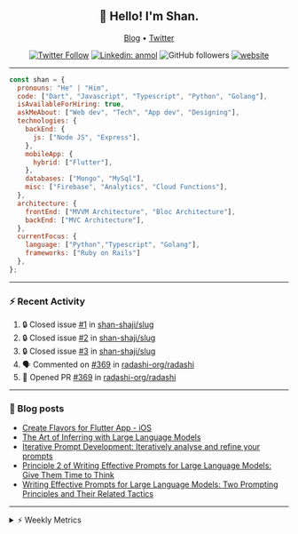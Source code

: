 <h2 align="center">👋 Hello! I'm Shan.</h2>
<p align="center">
  <a href="https://dev.to/shanshaji">Blog</a> •
  <a href="https://twitter.com/intent/follow?screen_name=shan__shaji">Twitter</a>
</p>

<p align="center"><a href="https://twitter.com/intent/follow?screen_name=shan__shaji"><img src="https://img.shields.io/twitter/follow/shan__shaji?style=flat" alt="Twitter Follow"></a>
<a href="https://www.linkedin.com/in/shan-shaji/"><img src="https://img.shields.io/badge/shan-shaji?style=flat-square&amp;logo=Linkedin&amp;logoColor=white&amp;link=https://www.linkedin.com/in/shan-shaji/" alt="Linkedin: anmol"></a>
<img src="https://img.shields.io/github/followers/shan-shaji?label=Follow&amp;style=social" alt="GitHub followers">
<a href="http://shan-shaji.github.io/"><img src="https://img.shields.io/badge/Website-46a2f1.svg?&amp;style=flat-square&amp;logo=Google-Chrome&amp;logoColor=white&amp;link=http://shan-shaji.github.io/" alt="website"></a></p>

<hr>

```javascript
const shan = {
  pronouns: "He" | "Him",
  code: ["Dart", "Javascript", "Typescript", "Python", "Golang"],
  isAvailableForHiring: true,
  askMeAbout: ["Web dev", "Tech", "App dev", "Designing"],
  technologies: {
    backEnd: {
      js: ["Node JS", "Express"],
    },
    mobileApp: {
      hybrid: ["Flutter"],
    },
    databases: ["Mongo", "MySql"],
    misc: ["Firebase", "Analytics", "Cloud Functions"],
  },
  architecture: {
    frontEnd: ["MVVM Architecture", "Bloc Architecture"],
    backEnd: ["MVC Architecture"],
  },
  currentFocus: {
    language: ["Python","Typescript", "Golang"],
    frameworks: ["Ruby on Rails"]
  },
};
```

---

### ⚡ Recent Activity

<!--START_SECTION:activity-->
1. 🔒 Closed issue [#1](https://github.com/shan-shaji/slug/issues/1) in [shan-shaji/slug](https://github.com/shan-shaji/slug)
2. 🔒 Closed issue [#2](https://github.com/shan-shaji/slug/issues/2) in [shan-shaji/slug](https://github.com/shan-shaji/slug)
3. 🔒 Closed issue [#3](https://github.com/shan-shaji/slug/issues/3) in [shan-shaji/slug](https://github.com/shan-shaji/slug)
4. 🗣 Commented on [#369](https://github.com/radashi-org/radashi/pull/369#issuecomment-2679780076) in [radashi-org/radashi](https://github.com/radashi-org/radashi)
5. 💪 Opened PR [#369](https://github.com/radashi-org/radashi/pull/369) in [radashi-org/radashi](https://github.com/radashi-org/radashi)
<!--END_SECTION:activity-->

---

### 📕 Blog posts

<!-- BLOG-POST-LIST:START -->
- [Create Flavors for Flutter App - iOS](https://dev.to/shanshaji/create-flavors-for-flutter-app-ios-fnl)
- [The Art of Inferring with Large Language Models](https://dev.to/shanshaji/the-art-of-inferring-with-large-language-models-243m)
- [Iterative Prompt Development: Iteratively analyse and refine your prompts](https://dev.to/shanshaji/iterative-prompt-development-iteratively-analyse-and-refine-your-prompts-3ibl)
- [Principle 2 of Writing Effective Prompts for Large Language Models: Give Them Time to Think](https://dev.to/shanshaji/principle-2-of-writing-effective-prompts-for-large-language-models-give-them-time-to-think-25j3)
- [Writing Effective Prompts for Large Language Models: Two Prompting Principles and Their Related Tactics](https://dev.to/shanshaji/writing-effective-prompts-for-large-language-models-two-prompting-principles-and-their-related-tactics-151a)
<!-- BLOG-POST-LIST:END -->

<hr>
<details>
    <summary>⚡ Weekly Metrics</summary>
    <p>
    
<!--START_SECTION:waka-->
![Code Time](http://img.shields.io/badge/Code%20Time-2%2C906%20hrs%2046%20mins-blue)

![Profile Views](http://img.shields.io/badge/Profile%20Views-0-blue)

**🐱 My GitHub Data** 

> 📦 ? Used in GitHub's Storage 
 > 
> 🏆 45 Contributions in the Year 2025
 > 
> 💼 Opted to Hire
 > 
> 📜 113 Public Repositories 
 > 
> 🔑 0 Private Repositories 
 > 
**I'm an Early 🐤** 

```text
🌞 Morning                8022 commits        █████░░░░░░░░░░░░░░░░░░░░   21.88 % 
🌆 Daytime                14476 commits       ██████████░░░░░░░░░░░░░░░   39.48 % 
🌃 Evening                12945 commits       █████████░░░░░░░░░░░░░░░░   35.30 % 
🌙 Night                  1227 commits        █░░░░░░░░░░░░░░░░░░░░░░░░   03.35 % 
```
📅 **I'm Most Productive on Thursday** 

```text
Monday                   4747 commits        ███░░░░░░░░░░░░░░░░░░░░░░   12.95 % 
Tuesday                  5758 commits        ████░░░░░░░░░░░░░░░░░░░░░   15.70 % 
Wednesday                5456 commits        ████░░░░░░░░░░░░░░░░░░░░░   14.88 % 
Thursday                 8250 commits        ██████░░░░░░░░░░░░░░░░░░░   22.50 % 
Friday                   5322 commits        ████░░░░░░░░░░░░░░░░░░░░░   14.51 % 
Saturday                 3114 commits        ██░░░░░░░░░░░░░░░░░░░░░░░   08.49 % 
Sunday                   4023 commits        ███░░░░░░░░░░░░░░░░░░░░░░   10.97 % 
```


📊 **This Week I Spent My Time On** 

```text
🕑︎ Time Zone: Europe/Vienna

💬 Programming Languages: 
TypeScript               1 hr 47 mins        ███████████░░░░░░░░░░░░░░   42.14 % 
Dart                     1 hr 23 mins        ████████░░░░░░░░░░░░░░░░░   32.64 % 
JSON                     27 mins             ███░░░░░░░░░░░░░░░░░░░░░░   10.69 % 
YAML                     23 mins             ██░░░░░░░░░░░░░░░░░░░░░░░   09.01 % 
Markdown                 4 mins              ░░░░░░░░░░░░░░░░░░░░░░░░░   01.72 % 

🔥 Editors: 
VS Code                  2 hrs               ████████████░░░░░░░░░░░░░   46.91 % 
Android Studio           1 hr 49 mins        ███████████░░░░░░░░░░░░░░   42.72 % 
Cursor                   26 mins             ███░░░░░░░░░░░░░░░░░░░░░░   10.37 % 

🐱‍💻 Projects: 
mobile-b                 1 hr 38 mins        ██████████░░░░░░░░░░░░░░░   38.49 % 
pasta-eleganza           1 hr 30 mins        █████████░░░░░░░░░░░░░░░░   35.17 % 
mockup-intalian          51 mins             █████░░░░░░░░░░░░░░░░░░░░   20.29 % 
pve_flutter_frontend     12 mins             █░░░░░░░░░░░░░░░░░░░░░░░░   05.06 % 
DS                       2 mins              ░░░░░░░░░░░░░░░░░░░░░░░░░   00.99 % 

💻 Operating System: 
Mac                      4 hrs 16 mins       █████████████████████████   100.00 % 
```

**I Mostly Code in Dart** 

```text
Dart                     40 repos            █████████░░░░░░░░░░░░░░░░   37.04 % 
JavaScript               16 repos            ████░░░░░░░░░░░░░░░░░░░░░   14.81 % 
HTML                     15 repos            ███░░░░░░░░░░░░░░░░░░░░░░   13.89 % 
TypeScript               6 repos             █░░░░░░░░░░░░░░░░░░░░░░░░   05.56 % 
R                        1 repo              ░░░░░░░░░░░░░░░░░░░░░░░░░   00.93 % 
```




 Last Updated on 20/03/2025 18:55:18 UTC
<!--END_SECTION:waka-->

</p>
 </details>
